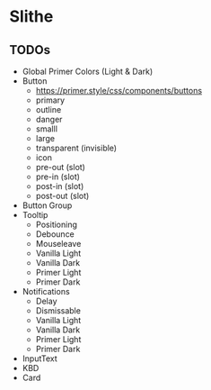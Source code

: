 # Slithe

## TODOs

- Global Primer Colors (Light & Dark)
- Button
  - https://primer.style/css/components/buttons
  - primary
  - outline
  - danger
  - smalll
  - large
  - transparent (invisible)
  - icon
  - pre-out (slot)
  - pre-in (slot)
  - post-in (slot)
  - post-out (slot)
- Button Group
- Tooltip
  - Positioning
  - Debounce
  - Mouseleave
  - Vanilla Light
  - Vanilla Dark
  - Primer Light
  - Primer Dark
- Notifications
  - Delay
  - Dismissable
  - Vanilla Light
  - Vanilla Dark
  - Primer Light
  - Primer Dark
- InputText
- KBD
- Card
